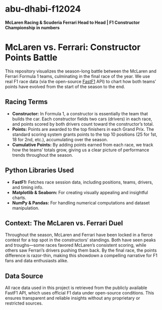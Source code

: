 # abu-dhabi-f12024
**McLaren Racing &amp; Scuderia Ferrari Head to Head | F1 Constructor Championship in numbers**

# McLaren vs. Ferrari: Constructor Points Battle

This repository visualizes the season-long battle between the McLaren and Ferrari Formula 1 teams, culminating in the final race of the year. We use real F1 race data (via the open-source [FastF1](https://theoehrly.github.io/Fast-F1/) API) to chart how both teams’ points have evolved from the start of the season to the end.

## Racing Terms

- **Constructor:** In Formula 1, a constructor is essentially the team that builds the car. Each constructor fields two cars (drivers) in each race, and points scored by both drivers count toward the constructor’s total.
- **Points:** Points are awarded to the top finishers in each Grand Prix. The standard scoring system grants points to the top 10 positions (25 for 1st, 18 for 2nd, etc.), accumulating over the season.
- **Cumulative Points:** By adding points earned from each race, we track how the teams’ totals grow, giving us a clear picture of performance trends throughout the season.

## Python Libraries Used

- **FastF1:** Fetches race session data, including positions, teams, drivers, and timing info.
- **Matplotlib & Seaborn:** For creating visually appealing and insightful charts.
- **NumPy & Pandas:** For handling numerical computations and dataset manipulation.

## Context: The McLaren vs. Ferrari Duel

Throughout the season, McLaren and Ferrari have been locked in a fierce contest for a top spot in the constructors’ standings. Both have seen peaks and troughs—some races favored McLaren’s consistent scoring, while others saw Ferrari’s drivers pushing them back. By the final race, the points difference is razor-thin, making this showdown a compelling narrative for F1 fans and data enthusiasts alike.

## Data Source

All race data used in this project is retrieved from the publicly available FastF1 API, which uses official F1 data under open-source conditions. This ensures transparent and reliable insights without any proprietary or restricted sources.
